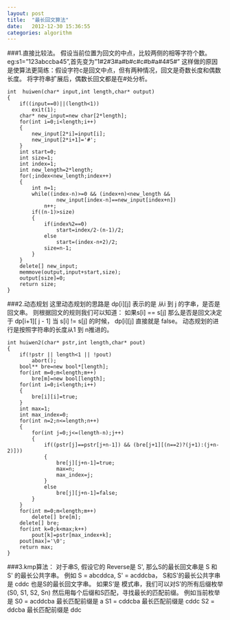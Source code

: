 ```yaml
---
layout: post
title:  "最长回文算法"
date:   2012-12-30 15:36:55
categories: algorithm  
---
```

###1.直接比较法。
假设当前位置为回文的中点，比较两侧的相等字符个数。
eg:s1=”123abccba45”,首先变为”1#2#3#a#b#c#c#b#a#4#5#”
这样做的原因是使算法更简练：假设字符c是回文中点，但有两种情况，回文是奇数长度和偶数长度。
将字符串扩展后，偶数长回文都是在#处分析。

	int  huiwen(char* input,int length,char* output)  
	{  
		if((input==0)||(length<1))  
			exit(1);  
		char* new_input=new char[2*length];  
		for(int i=0;i<length;i++)  
		{  
			new_input[2*i]=input[i];  
			new_input[2*i+1]='#';  
		}  
		int start=0;  
		int size=1;  
		int index=1;  
		int new_length=2*length;  
		for(;index<new_length;index++)  
		{  
			int n=1;  
			while((index-n)>=0 && (index+n)<new_length &&   
					new_input[index-n]==new_input[index+n])  
				n++;  
			if((n-1)>size)  
			{  
				if(index%2==0)  
					start=index/2-(n-1)/2;  
				else  
					start=(index-n+2)/2;  
				size=n-1;  
			}     
		}  
		delete[] new_input;  
		memmove(output,input+start,size);  
		output[size]=0;  
		return size;  
	}  

###2.动态规划
这里动态规划的思路是 dp[i][j] 表示的是 从i 到 j 的字串，是否是回文串。
则根据回文的规则我们可以知道：
如果s[i] == s[j] 那么是否是回文决定于 dp[i+1][ j - 1]
当 s[i] != s[j] 的时候， dp[i][j] 直接就是 false。
动态规划的进行是按照字符串的长度从1 到 n推进的。

	int huiwen2(char* pstr,int length,char* pout)  
	{  
		if(!pstr || length<1 || !pout)  
			abort();  
		bool** bre=new bool*[length];  
		for(int m=0;m<length;m++)  
			bre[m]=new bool[length];  
		for(int i=0;i<length;i++)  
		{  
			bre[i][i]=true;  
		}  
		int max=1;  
		int max_index=0;  
		for(int n=2;n<=length;n++)  
		{  
			for(int j=0;j<=(length-n);j++)  
			{  
				if((pstr[j]==pstr[j+n-1]) && (bre[j+1][(n==2)?(j+1):(j+n-2)]))  
				{  
					bre[j][j+n-1]=true;  
					max=n;  
					max_index=j;  
				}  
				else  
					bre[j][j+n-1]=false;  
			}  
		}  
		for(int m=0;m<length;m++)  
			delete[] bre[m];  
		delete[] bre;  
		for(int k=0;k<max;k++)  
			pout[k]=pstr[max_index+k];  
		pout[max]='\0';  
		return max;  
	}  

###3.kmp算法：
对于串S, 假设它的 Reverse是 S', 那么S的最长回文串是 S 和 S' 的最长公共字串。
例如 S = abcddca,  S' = acddcba， S和S'的最长公共字串是 cddc 也是S的最长回文字串。
如果S‘是 模式串，我们可以对S’的所有后缀枚举(S0, S1, S2, Sn) 然后用每个后缀和S匹配，寻找最长的匹配前缀。
例如当前枚举是 S0 = acddcba 最长匹配前缀是 a
S1  = cddcba 最长匹配前缀是 cddc
S2 = ddcba 最长匹配前缀是 ddc
